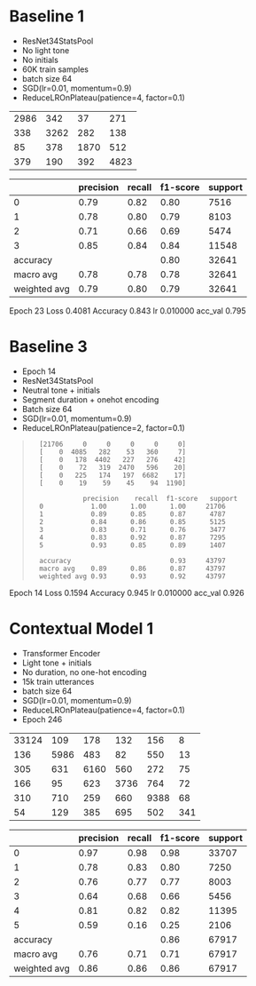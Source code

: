 # Baseline 1

- ResNet34StatsPool
- No light tone
- No initials
- 60K train samples
- batch size 64
- SGD(lr=0.01, momentum=0.9)
- ReduceLROnPlateau(patience=4, factor=0.1)

|||||
|---|---|---|---|
| 2986 |  342 |   37 |  271 |
|  338 | 3262 |  282 |  138 |
|   85 |  378 | 1870 |  512 |
|  379 |  190 |  392 | 4823 |

| | precision |  recall | f1-score | support |
|---|---|---|---|---|
| 0 | 0.79 | 0.82 | 0.80 | 7516  |
| 1 | 0.78 | 0.80 | 0.79 | 8103  |
| 2 | 0.71 | 0.66 | 0.69 | 5474  |
| 3 | 0.85 | 0.84 | 0.84 | 11548 |
|accuracy | | | 0.80 | 32641 |
| macro avg | 0.78 | 0.78 | 0.78 | 32641 |
| weighted avg | 0.79 | 0.80 | 0.79 | 32641 |

Epoch 23 Loss 0.4081 Accuracy 0.843 lr 0.010000 acc_val 0.795

# Baseline 3

- Epoch 14
- ResNet34StatsPool
- Neutral tone + initials
- Segment duration + onehot encoding
- Batch size 64
- SGD(lr=0.01, momentum=0.9)
- ReduceLROnPlateau(patience=2, factor=0.1)

>       [21706     0     0     0     0     0]
>       [    0  4085   282    53   360     7]
>       [    0   178  4402   227   276    42]
>       [    0    72   319  2470   596    20]
>       [    0   225   174   197  6682    17]
>       [    0    19    59    45    94  1190]
>
>                  precision    recall  f1-score   support
>       0            1.00      1.00      1.00     21706
>       1            0.89      0.85      0.87      4787
>       2            0.84      0.86      0.85      5125
>       3            0.83      0.71      0.76      3477
>       4            0.83      0.92      0.87      7295
>       5            0.93      0.85      0.89      1407
>
>       accuracy                         0.93     43797
>       macro avg    0.89      0.86      0.87     43797
>       weighted avg 0.93      0.93      0.92     43797

Epoch 14 Loss 0.1594 Accuracy 0.945 lr 0.010000 acc_val 0.926

# Contextual Model 1

- Transformer Encoder
- Light tone + initials
- No duration, no one-hot encoding
- 15k train utterances
- batch size 64
- SGD(lr=0.01, momentum=0.9)
- ReduceLROnPlateau(patience=4, factor=0.1)
- Epoch 246

|||||||
|---|---|---|---|---|---|
| 33124 |  109 |  178 |  132 |  156 |   8 |
|   136 | 5986 |  483 |   82 |  550 |  13 |
|   305 |  631 | 6160 |  560 |  272 |  75 |
|   166 |   95 |  623 | 3736 |  764 |  72 |
|   310 |  710 |  259 |  660 | 9388 |  68 |
|    54 |  129 |  385 |  695 |  502 | 341 |

| | precision |  recall | f1-score | support |
|---|---|---|---|---|
| 0 | 0.97 | 0.98 | 0.98 | 33707 |
| 1 | 0.78 | 0.83 | 0.80 |  7250 |
| 2 | 0.76 | 0.77 | 0.77 |  8003 |
| 3 | 0.64 | 0.68 | 0.66 |  5456 |
| 4 | 0.81 | 0.82 | 0.82 | 11395 |
| 5 | 0.59 | 0.16 | 0.25 |  2106 |
|accuracy     |      |      | 0.86 | 67917 |
|macro avg    | 0.76 | 0.71 | 0.71 | 67917 |
|weighted avg | 0.86 | 0.86 | 0.86 | 67917 |